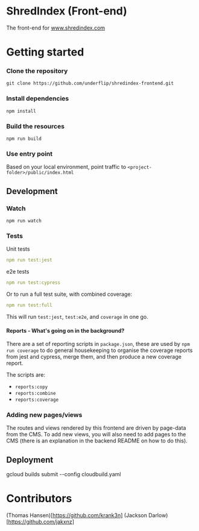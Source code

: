 # ShredIndex (Front-end)
The front-end for www.shredindex.com

# Getting started

### Clone the repository

```
git clone https://github.com/underflip/shredindex-frontend.git
```

### Install dependencies

```
npm install
```

### Build the resources

```
npm run build
```

### Use entry point

Based on your local environment, point traffic to `<project-folder>/public/index.html`

## Development

### Watch

```
npm run watch
```

### Tests

Unit tests

```yaml
npm run test:jest
```

e2e tests

```yaml
npm run test:cypress
```

Or to run a full test suite, with combined coverage:

```yaml
npm run test:full
```

This will run `test:jest`, `test:e2e`, and `coverage` in one go.

#### Reports - What's going on in the background?

There are a set of reporting scripts in `package.json`, these are used by `npm run coverage` to do general housekeeping to organise the coverage reports from jest and cypress, merge them, and then produce a new coverage report.

The scripts are:

- `reports:copy`
- `reports:combine`
- `reports:coverage`

### Adding new pages/views

The routes and views rendered by this frontend are driven by page-data from the CMS. To add new views, you will also need to add pages to the CMS (there is an explanation in the backend README on how to do this).


## Deployment

gcloud builds submit --config cloudbuild.yaml

# Contributors

(Thomas Hansen)[https://github.com/krank3n]
(Jackson Darlow)[https://github.com/jakxnz]
